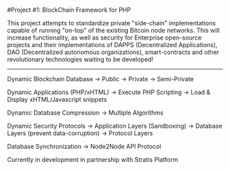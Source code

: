 #Project #1: BlockChain Framework for PHP

This project attempts to standardize private "side-chain" implementations capable of running "on-top" of the existing Bitcoin node networks. This will increase functionality, as well as security for Enterprise open-source projects and their implementations of DAPPS (Decentralized Applications), DAO (Decentralized autonomous organizations), smart-contracts and other revolutionary technologies waiting to be developed!

---------------------------------------------------------

Dynamic Blockchain Database -> Public -> Private -> Semi-Private

Dynamic Applications (PHP/xHTML) -> Execute PHP Scripting -> Load & Display xHTML/Javascript snippets

Dynamic Database Compression -> Multiple Algorithms

Dynamic Security Protocols -> Application Layers (Sandboxing) -> Database Layers (prevent data-corruption) -> Protocol Layers

Database Synchronization -> Node2Node API Protocol


Currently in development in partnership with Stratis Platform
